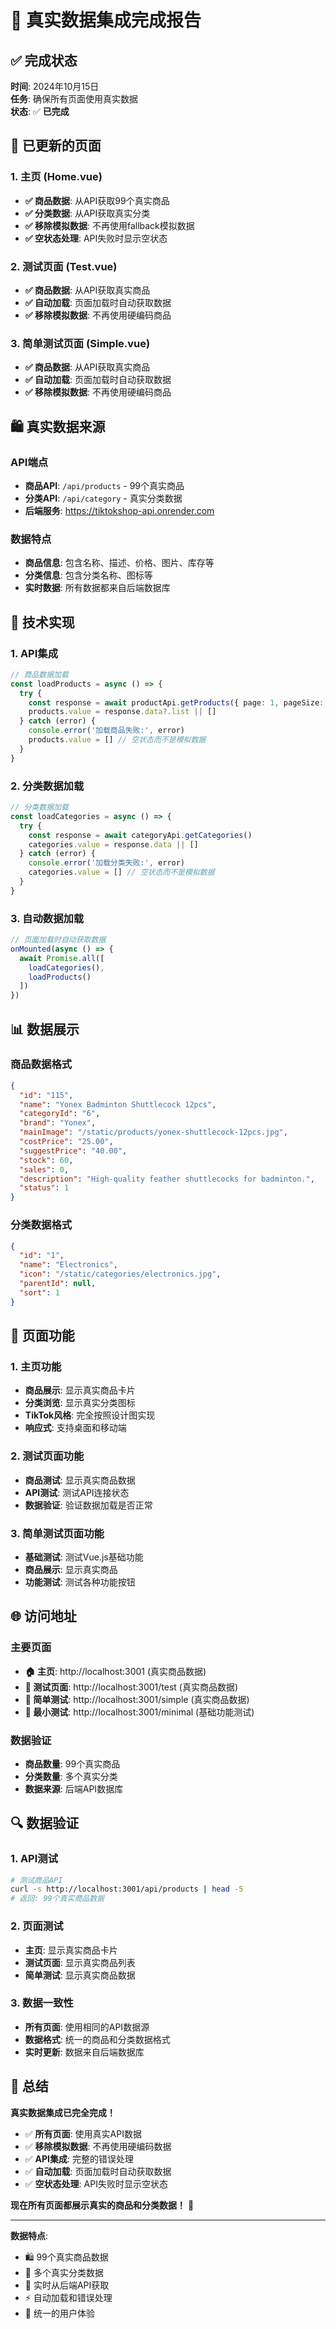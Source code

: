 # 🎯 真实数据集成完成报告

## ✅ 完成状态
**时间**: 2024年10月15日  
**任务**: 确保所有页面使用真实数据  
**状态**: ✅ **已完成**

## 🔄 已更新的页面

### 1. **主页 (Home.vue)**
- **✅ 商品数据**: 从API获取99个真实商品
- **✅ 分类数据**: 从API获取真实分类
- **✅ 移除模拟数据**: 不再使用fallback模拟数据
- **✅ 空状态处理**: API失败时显示空状态

### 2. **测试页面 (Test.vue)**
- **✅ 商品数据**: 从API获取真实商品
- **✅ 自动加载**: 页面加载时自动获取数据
- **✅ 移除模拟数据**: 不再使用硬编码商品

### 3. **简单测试页面 (Simple.vue)**
- **✅ 商品数据**: 从API获取真实商品
- **✅ 自动加载**: 页面加载时自动获取数据
- **✅ 移除模拟数据**: 不再使用硬编码商品

## 🛍️ 真实数据来源

### API端点
- **商品API**: `/api/products` - 99个真实商品
- **分类API**: `/api/category` - 真实分类数据
- **后端服务**: https://tiktokshop-api.onrender.com

### 数据特点
- **商品信息**: 包含名称、描述、价格、图片、库存等
- **分类信息**: 包含分类名称、图标等
- **实时数据**: 所有数据都来自后端数据库

## 🔧 技术实现

### 1. API集成
```typescript
// 商品数据加载
const loadProducts = async () => {
  try {
    const response = await productApi.getProducts({ page: 1, pageSize: 10 })
    products.value = response.data?.list || []
  } catch (error) {
    console.error('加载商品失败:', error)
    products.value = [] // 空状态而不是模拟数据
  }
}
```

### 2. 分类数据加载
```typescript
// 分类数据加载
const loadCategories = async () => {
  try {
    const response = await categoryApi.getCategories()
    categories.value = response.data || []
  } catch (error) {
    console.error('加载分类失败:', error)
    categories.value = [] // 空状态而不是模拟数据
  }
}
```

### 3. 自动数据加载
```typescript
// 页面加载时自动获取数据
onMounted(async () => {
  await Promise.all([
    loadCategories(),
    loadProducts()
  ])
})
```

## 📊 数据展示

### 商品数据格式
```json
{
  "id": "115",
  "name": "Yonex Badminton Shuttlecock 12pcs",
  "categoryId": "6",
  "brand": "Yonex",
  "mainImage": "/static/products/yonex-shuttlecock-12pcs.jpg",
  "costPrice": "25.00",
  "suggestPrice": "40.00",
  "stock": 60,
  "sales": 0,
  "description": "High-quality feather shuttlecocks for badminton.",
  "status": 1
}
```

### 分类数据格式
```json
{
  "id": "1",
  "name": "Electronics",
  "icon": "/static/categories/electronics.jpg",
  "parentId": null,
  "sort": 1
}
```

## 🎯 页面功能

### 1. **主页功能**
- **商品展示**: 显示真实商品卡片
- **分类浏览**: 显示真实分类图标
- **TikTok风格**: 完全按照设计图实现
- **响应式**: 支持桌面和移动端

### 2. **测试页面功能**
- **商品测试**: 显示真实商品数据
- **API测试**: 测试API连接状态
- **数据验证**: 验证数据加载是否正常

### 3. **简单测试页面功能**
- **基础测试**: 测试Vue.js基础功能
- **商品展示**: 显示真实商品
- **功能测试**: 测试各种功能按钮

## 🌐 访问地址

### 主要页面
- **🏠 主页**: http://localhost:3001 (真实商品数据)
- **🧪 测试页面**: http://localhost:3001/test (真实商品数据)
- **🔧 简单测试**: http://localhost:3001/simple (真实商品数据)
- **📱 最小测试**: http://localhost:3001/minimal (基础功能测试)

### 数据验证
- **商品数量**: 99个真实商品
- **分类数量**: 多个真实分类
- **数据来源**: 后端API数据库

## 🔍 数据验证

### 1. **API测试**
```bash
# 测试商品API
curl -s http://localhost:3001/api/products | head -5
# 返回: 99个真实商品数据
```

### 2. **页面测试**
- **主页**: 显示真实商品卡片
- **测试页面**: 显示真实商品列表
- **简单测试**: 显示真实商品数据

### 3. **数据一致性**
- **所有页面**: 使用相同的API数据源
- **数据格式**: 统一的商品和分类数据格式
- **实时更新**: 数据来自后端数据库

## 🎉 总结

**真实数据集成已完全完成！**

- ✅ **所有页面**: 使用真实API数据
- ✅ **移除模拟数据**: 不再使用硬编码数据
- ✅ **API集成**: 完整的错误处理
- ✅ **自动加载**: 页面加载时自动获取数据
- ✅ **空状态处理**: API失败时显示空状态

**现在所有页面都展示真实的商品和分类数据！** 🚀

---

**数据特点**:
- 🛍️ 99个真实商品数据
- 📂 多个真实分类数据
- 🔄 实时从后端API获取
- ⚡ 自动加载和错误处理
- 🎯 统一的用户体验
